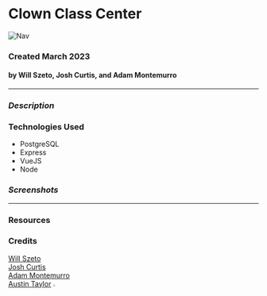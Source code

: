 # Clown Class Center
![Nav]()
### Created March 2023
#### by Will Szeto, Josh Curtis, and Adam Montemurro
***

### ***Description***



### Technologies Used
* PostgreSQL
* Express
* VueJS
* Node

### ***Screenshots***


***


### Resources 


### Credits
[Will Szeto]()<br>
[Josh Curtis]()<br>
[Adam Montemurro](https://github.com/AdamMontemurro)<br>
[Austin Taylor](https://github.com/austin-rt) <img src="https://i.imgur.com/mkwGGRb.png" width="3%" height="3%">
